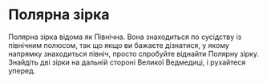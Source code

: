# Полярна зірка

Полярна зірка відома як Північна. Вона знаходиться по сусідству із північним
полюсом, так що якщо ви бажаєте дізнатися, у якому напрямку знаходиться північ,
просто спробуйте віднайти Полярну зірку. Знайдіть дві зірки на дальній стороні
Великої Ведмедиці, і рухайтеся уперед.
